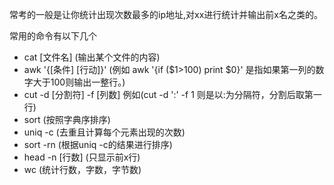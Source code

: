 <!--
 * @Author: uestc.zyj@gmail.com
 * @Date: 2021-09-23 11:02:53
 * @LastEditTime: 2021-09-23 19:14:04
 * @Description: linux shell questions
 * @FilePath: /interviews/shell/shell.md
-->

常考的一般是让你统计出现次数最多的ip地址,对xx进行统计并输出前x名之类的。

常用的命令有以下几个

- cat [文件名] (输出某个文件的内容)
- awk '{[条件] [行动]}' (例如 awk '{if ($1>100) print $0}' 是指如果第一列的数字大于100则输出一整行。)
- cut -d [分割符] -f [列数]  例如(cut -d ':' -f 1 则是以:为分隔符，分割后取第一行)
- sort (按照字典序排序)
- uniq -c (去重且计算每个元素出现的次数)
- sort -rn (根据uniq -c的结果进行排序)
- head -n [行数] (只显示前x行)
- wc (统计行数，字数，字节数)
